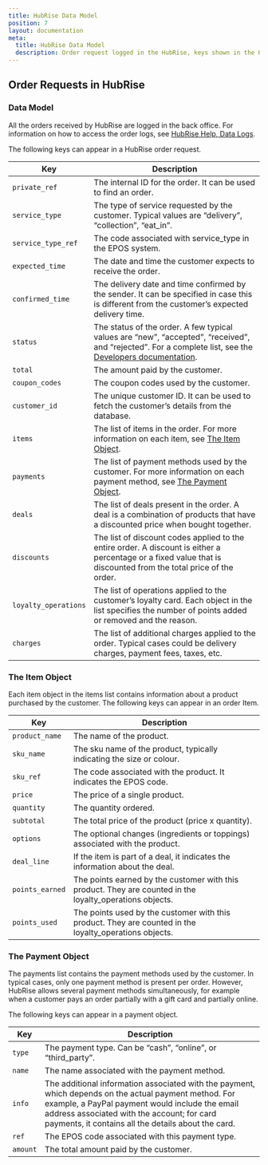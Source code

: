 ```yaml
---
title: HubRise Data Model
position: 7
layout: documentation
meta:
  title: HubRise Data Model
  description: Order request logged in the HubRise, keys shown in the HubRise back office.
---
```


## Order Requests in HubRise

### Data Model

All the orders received by HubRise are logged in the back office. For information on how to access the order logs, see
[HubRise Help, Data Logs](/docs/data/#logs).

The following keys can appear in a HubRise order request. 

| Key                  | Description                                                                                                                                                      |
|----------------------|------------------------------------------------------------------------------------------------------------------------------------------------------------------|
| `private_ref`        | The internal ID for the order. It can be used to find an order.                                                                                                  |
| `service_type`       | The type of service requested by the customer. Typical values are “delivery”, “collection”, “eat_in”.                                                            |
| `service_type_ref`   | The code associated with service_type in the EPOS system.                                                                                                        |
| `expected_time`      | The date and time the customer expects to receive the order.                                                                                                     |
| `confirmed_time`     | The delivery date and time confirmed by the sender. It can be specified in case this is different from the customer’s expected delivery time.                    |
| `status`             | The status of the order. A few typical values are “new”, “accepted”, “received”, and “rejected”. For a complete list, see the [Developers documentation](/developers/api/order-management/#order-status).          |
| `total`              | The amount paid by the customer.                                                                                                                                 |
| `coupon_codes`       | The coupon codes used by the customer.                                                                                                                           |
| `customer_id`        | The unique customer ID. It can be used to fetch the customer’s details from the database.                                                                        |
| `items`              | The list of items in the order. For more information on each item, see [The Item Object](/docs/hubrise-logs/hubrise-data-model#the-item-object).                                                                          |
| `payments`           | The list of payment methods used by the customer. For more information on each payment method, see [The Payment Object](/docs/hubrise-logs/hubrise-data-model#the-payment-object).                                           |
| `deals`              | The list of deals present in the order. A deal is a combination of products that have a discounted price when bought together.                                   |
| `discounts`          | The list of discount codes applied to the entire order. A discount is either a percentage or a fixed value that is discounted from the total price of the order. |
| `loyalty_operations` | The list of operations applied to the customer’s loyalty card. Each object in the list specifies the number of points added or removed and the reason.           |
| `charges`            | The list of additional charges applied to the order. Typical cases could be delivery charges, payment fees, taxes, etc.                                          |

### The Item Object

Each item object in the items list contains information about a product purchased by the customer. The following keys can appear in an order Item.

| Key             | Description                                                                                              |
|-----------------|----------------------------------------------------------------------------------------------------------|
| `product_name`  | The name of the product.                                                                                 |
| `sku_name`      | The sku name of the product, typically indicating the size or colour.                                    |
| `sku_ref`       | The code associated with the product. It indicates the EPOS code.                                         |
| `price`         | The price of a single product.                                                                           |
| `quantity`      | The quantity ordered.                                                                                    |
| `subtotal`      | The total price of the product (price x quantity).                                                       |
| `options`       | The optional changes (ingredients or toppings) associated with the product.                              |
| `deal_line`     | If the item is part of a deal, it indicates the information about the deal.                              |
| `points_earned` | The points earned by the customer with this product. They are counted in the loyalty_operations objects. |
| `points_used`   | The points used by the customer with this product. They are counted in the loyalty_operations objects.   |


### The Payment Object

The payments list contains the payment methods used by the customer. In typical cases, only one payment method is present per order. However,  HubRise allows several payment methods simultaneously, for example when a customer pays an order partially with a gift card and partially online.

The following keys can appear in a payment object.

| Key      | Description                                                                                                                                                                                                                                                   |
|----------|---------------------------------------------------------------------------------------------------------------------------------------------------------------------------------------------------------------------------------------------------------------|
| `type`   | The payment type. Can be “cash”, “online”, or “third_party”.                                                                                                                                                                                                    |
| `name`   | The name associated with the payment method.                                                                                                                                                                                                                  |
| `info`   | The additional information associated with the payment, which depends on the actual payment method. For example, a PayPal payment would include the email address associated with the account; for card payments, it contains all the details about the card. |
| `ref`    | The EPOS code associated with this payment type.                                                                                                                                                                                                               |
| `amount` | The total amount paid by the customer.                                                                                                                                                                                                                        |